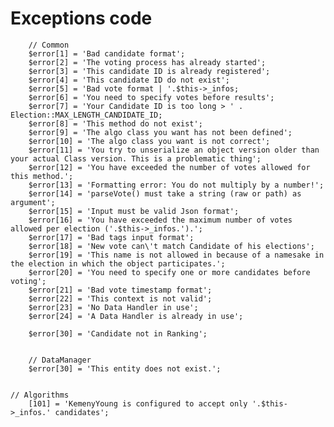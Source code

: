 # Exceptions code   

        // Common
        $error[1] = 'Bad candidate format';
        $error[2] = 'The voting process has already started';
        $error[3] = 'This candidate ID is already registered';
        $error[4] = 'This candidate ID do not exist';
        $error[5] = 'Bad vote format | '.$this->_infos;
        $error[6] = 'You need to specify votes before results';
        $error[7] = 'Your Candidate ID is too long > ' . Election::MAX_LENGTH_CANDIDATE_ID;
        $error[8] = 'This method do not exist';
        $error[9] = 'The algo class you want has not been defined';
        $error[10] = 'The algo class you want is not correct';
        $error[11] = 'You try to unserialize an object version older than your actual Class version. This is a problematic thing';
        $error[12] = 'You have exceeded the number of votes allowed for this method.';
        $error[13] = 'Formatting error: You do not multiply by a number!';
        $error[14] = 'parseVote() must take a string (raw or path) as argument';
        $error[15] = 'Input must be valid Json format';
        $error[16] = 'You have exceeded the maximum number of votes allowed per election ('.$this->_infos.').';
        $error[17] = 'Bad tags input format';
        $error[18] = 'New vote can\'t match Candidate of his elections';
        $error[19] = 'This name is not allowed in because of a namesake in the election in which the object participates.';
        $error[20] = 'You need to specify one or more candidates before voting';
        $error[21] = 'Bad vote timestamp format';
        $error[22] = 'This context is not valid';
        $error[23] = 'No Data Handler in use';
        $error[24] = 'A Data Handler is already in use';

        $error[30] = 'Candidate not in Ranking';


        // DataManager
        $error[30] = 'This entity does not exist.';


	// Algorithms
		[101] = 'KemenyYoung is configured to accept only '.$this->_infos.' candidates';